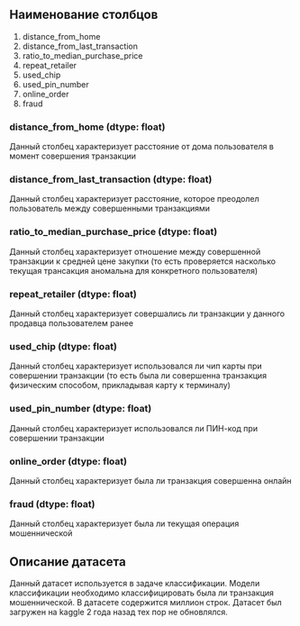 ## Наименование столбцов
1. distance_from_home
2. distance_from_last_transaction
3. ratio_to_median_purchase_price
4. repeat_retailer
5. used_chip
6. used_pin_number
7. online_order
8. fraud
### distance_from_home (dtype: float)
Данный столбец характеризует расстояние от дома пользователя в момент
совершения транзакции
### distance_from_last_transaction (dtype: float)
Данный столбец характеризует расстояние, которое преодолел пользователь
между совершенными транзакциями
### ratio_to_median_purchase_price (dtype: float)
Данный столбец характеризует отношение между совершенной транзакции к
средней цене закупки (то есть проверяется насколько текущая трансакция
аномальна для конкретного пользователя)
### repeat_retailer (dtype: float)
Данный столбец характеризует совершались ли транзакции у данного
продавца пользователем ранее
### used_chip (dtype: float)
Данный столбец характеризует использовался ли чип карты при совершении
транзакции (то есть была ли совершенна транзакция физическим способом,
прикладывая карту к терминалу)
### used_pin_number (dtype: float)
Данный столбец характеризует использовался ли ПИН-код при совершении
транзакции
### online_order (dtype: float)
Данный столбец характеризует была ли транзакция совершенна онлайн

### fraud (dtype: float)
Данный столбец характеризует была ли текущая операция мошеннической
## Описание датасета
Данный датасет используется в задаче классификации. Модели
классификации необходимо классифицировать была ли транзакция
мошеннической. В датасете содержится миллион строк. Датасет был загружен
на kaggle 2 года назад тех пор не обновлялся.
